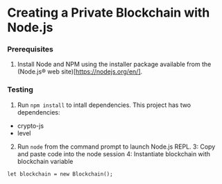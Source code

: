 # Creating a Private Blockchain with Node.js

### Prerequisites

1. Install Node and NPM using the installer package available from the (Node.js® web site)[https://nodejs.org/en/].

### Testing

1. Run `npm install` to intall dependencies. This project has two dependencies:
  * crypto-js
  * level
2. Run `node` from the command prompt to launch Node.js REPL.
3: Copy and paste code into the node session
4: Instantiate blockchain with blockchain variable
```
let blockchain = new Blockchain();
```
